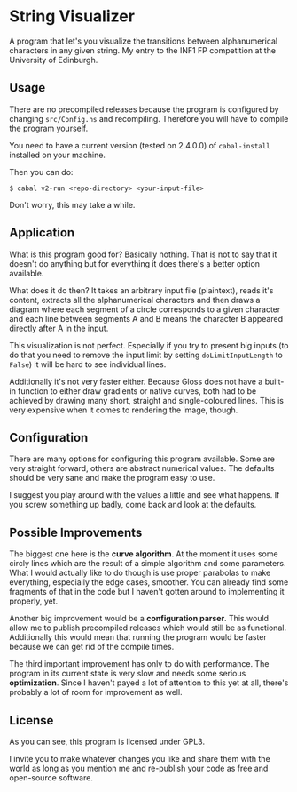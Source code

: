 # String Visualizer

A program that let's you visualize the transitions between alphanumerical characters in any given string. My entry to the INF1 FP competition at the University of Edinburgh.

## Usage

There are no precompiled releases because the program is configured by changing `src/Config.hs` and recompiling. 
Therefore you will have to compile the program yourself.

You need to have a current version (tested on 2.4.0.0) of `cabal-install` installed on your machine.

Then you can do:
```
$ cabal v2-run <repo-directory> <your-input-file>
```
Don't worry, this may take a while.

## Application

What is this program good for? 
Basically nothing. 
That is not to say that it doesn't do anything but for everything it does there's a better option available.

What does it do then?
It takes an arbitrary input file (plaintext), reads it's content, extracts all the alphanumerical characters and then draws a diagram where each segment of a circle corresponds to a given character and each line between segments A and B means the character B appeared directly after A in the input.

This visualization is not perfect. Especially if you try to present big inputs (to do that you need to remove the input limit by setting `doLimitInputLength` to `False`) it will be hard to see individual lines.

Additionally it's not very faster either. Because Gloss does not have a built-in function to either draw gradients or native curves, both had to be achieved by drawing many short, straight and single-coloured lines. 
This is very expensive when it comes to rendering the image, though.

## Configuration

There are many options for configuring this program available. 
Some are very straight forward, others are abstract numerical values.
The defaults should be very sane and make the program easy to use.

I suggest you play around with the values a little and see what happens.
If you screw something up badly, come back and look at the defaults.

## Possible Improvements

The biggest one here is the **curve algorithm**. At the moment it uses some circly lines which are the result of a simple algorithm and some parameters.
What I would actually like to do though is use proper parabolas to make everything, especially the edge cases, smoother. You can already find some fragments of that in the code but I haven't gotten around to implementing it properly, yet.

Another big improvement would be a **configuration parser**. This would allow me to publish precompiled releases which would still be as functional. Additionally this would mean that running the program would be faster because we can get rid of the compile times.

The third important improvement has only to do with performance. The program in its current state is very slow and needs some serious **optimization**. Since I haven't payed a lot of attention to this yet at all, there's probably a lot of room for improvement as well.

## License

As you can see, this program is licensed under GPL3.

I invite you to make whatever changes you like and share them with the world as long as you mention me and re-publish your code as free and open-source software.
